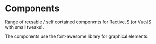 # Components
Range of reusable / self contained components for RactiveJS (or VueJS with small tweaks).

The components use the font-awesome library for graphical elements.
